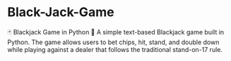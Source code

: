 # Black-Jack-Game
🃏 Blackjack Game in Python 🎲 A simple text-based Blackjack game built in Python. The game allows users to bet chips, hit, stand, and double down while playing against a dealer that follows the traditional stand-on-17 rule.
